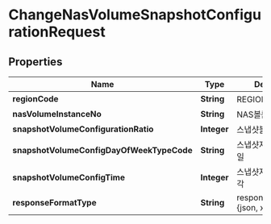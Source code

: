 
# ChangeNasVolumeSnapshotConfigurationRequest

## Properties
Name | Type | Description | Notes
------------ | ------------- | ------------- | -------------
**regionCode** | **String** | REGION코드 |  [optional]
**nasVolumeInstanceNo** | **String** | NAS볼륨인스턴스번호 | 
**snapshotVolumeConfigurationRatio** | **Integer** | 스냅샷볼륨설정비율 | 
**snapshotVolumeConfigDayOfWeekTypeCode** | **String** | 스냅샷자동생성주기요일 |  [optional]
**snapshotVolumeConfigTime** | **Integer** | 스냅샷자동생성주기시각 |  [optional]
**responseFormatType** | **String** | responseFormatType {json, xml} |  [optional]



